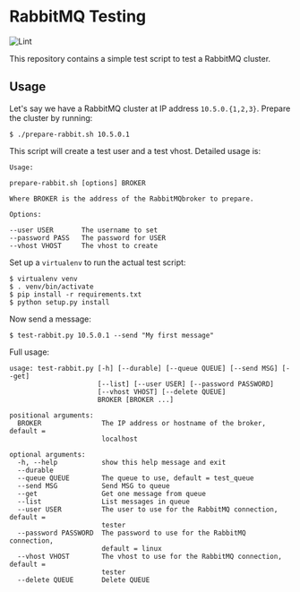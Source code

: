 # RabbitMQ Testing

![Lint](https://github.com/nicolasbock/rabbitmq-tools/workflows/CI/badge.svg)

This repository contains a simple test script to test a RabbitMQ
cluster.

## Usage

Let's say we have a RabbitMQ cluster at IP address `10.5.0.{1,2,3}`.
Prepare the cluster by running:

    $ ./prepare-rabbit.sh 10.5.0.1

This script will create a test user and a test vhost. Detailed usage
is:

    Usage:

    prepare-rabbit.sh [options] BROKER

    Where BROKER is the address of the RabbitMQbroker to prepare.

    Options:

    --user USER       The username to set
    --password PASS   The password for USER
    --vhost VHOST     The vhost to create

Set up a `virtualenv` to run the actual test script:

    $ virtualenv venv
    $ . venv/bin/activate
    $ pip install -r requirements.txt
    $ python setup.py install

Now send a message:

    $ test-rabbit.py 10.5.0.1 --send "My first message"

Full usage:

    usage: test-rabbit.py [-h] [--durable] [--queue QUEUE] [--send MSG] [--get]
                          [--list] [--user USER] [--password PASSWORD]
                          [--vhost VHOST] [--delete QUEUE]
                          BROKER [BROKER ...]

    positional arguments:
      BROKER               The IP address or hostname of the broker, default =
                           localhost

    optional arguments:
      -h, --help           show this help message and exit
      --durable
      --queue QUEUE        The queue to use, default = test_queue
      --send MSG           Send MSG to queue
      --get                Get one message from queue
      --list               List messages in queue
      --user USER          The user to use for the RabbitMQ connection, default =
                           tester
      --password PASSWORD  The password to use for the RabbitMQ connection,
                           default = linux
      --vhost VHOST        The vhost to use for the RabbitMQ connection, default =
                           tester
      --delete QUEUE       Delete QUEUE
